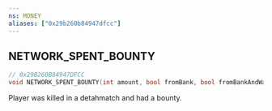 ```yaml
---
ns: MONEY
aliases: ["0x29b260b84947dfcc"]
---
```

## NETWORK_SPENT_BOUNTY

```c
// 0x29B260B84947DFCC
void NETWORK_SPENT_BOUNTY(int amount, bool fromBank, bool fromBankAndWallet);
```

Player was killed in a detahmatch and had a bounty.

